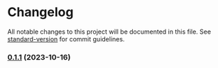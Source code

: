 # Changelog

All notable changes to this project will be documented in this file. See [standard-version](https://github.com/conventional-changelog/standard-version) for commit guidelines.

### [0.1.1](https://github.com/dnpy5822/music-app-FE/compare/v1.0.0...v0.1.1) (2023-10-16)
